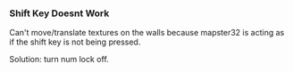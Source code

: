 ### Shift Key Doesnt Work

Can't move/translate textures on the walls because mapster32 is acting
as if the shift key is not being pressed.

Solution:  turn num lock off.